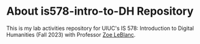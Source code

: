 # About is578-intro-to-DH Repository
This is my lab activities repository for UIUC's IS 578: Introduction to Digital Humanities (Fall 2023) with Professor [Zoe LeBlanc](https://github.com/ZoeLeBlanc). 
